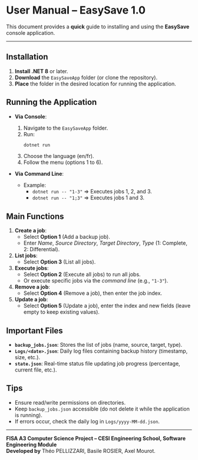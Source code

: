 # **User Manual – EasySave 1.0**

This document provides a **quick** guide to installing and using the **EasySave** console application.

---

## Installation

1. **Install .NET 8** or later.
2. **Download** the `EasySaveApp` folder (or clone the repository).
3. **Place** the folder in the desired location for running the application.

## Running the Application

- **Via Console**:
  1. Navigate to the `EasySaveApp` folder.
  2. Run:
     ```bash
     dotnet run
     ```
  3. Choose the language (en/fr).
  4. Follow the menu (options 1 to 6).

- **Via Command Line**:
  - Example:
    - `dotnet run -- "1-3"` => Executes jobs 1, 2, and 3.
    - `dotnet run -- "1;3"` => Executes jobs 1 and 3.

## Main Functions

1. **Create a job**:
   - Select **Option 1** (Add a backup job).
   - Enter *Name*, *Source Directory*, *Target Directory*, *Type* (1: Complete, 2: Differential).
2. **List jobs**:
   - Select **Option 3** (List all jobs).
3. **Execute jobs**:
   - Select **Option 2** (Execute all jobs) to run all jobs.
   - Or execute specific jobs via the *command line* (e.g., `"1-3"`).
4. **Remove a job**:
   - Select **Option 4** (Remove a job), then enter the job index.
5. **Update a job**:
   - Select **Option 5** (Update a job), enter the index and new fields (leave empty to keep existing values).

## Important Files

- **`backup_jobs.json`**: Stores the list of jobs (name, source, target, type).
- **`Logs/<date>.json`**: Daily log files containing backup history (timestamp, size, etc.).
- **`state.json`**: Real-time status file updating job progress (percentage, current file, etc.).

## Tips

- Ensure read/write permissions on directories.
- Keep `backup_jobs.json` accessible (do not delete it while the application is running).
- If errors occur, check the daily log in `Logs/yyyy-MM-dd.json`.

---

**FISA A3 Computer Science Project – CESI Engineering School, Software Engineering Module**  
**Developed by** Théo PELLIZZARI, Basile ROSIER, Axel Mourot.

